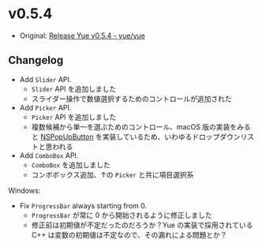 # v0.5.4

* Original: [Release Yue v0.5.4 - yue/yue](https://github.com/yue/yue/releases/tag/v0.5.4)

## Changelog

* Add `Slider` API.
  * `Slider` API を追加しました
  * スライダー操作で数値選択するためのコントロールが追加された
* Add `Picker` API.
  * `Picker` API を追加しました
  * 複数候補から単一を選ぶためのコントロール、macOS 版の実装をみると [NSPopUpButton](https://developer.apple.com/documentation/appkit/nspopupbutton) を実装しているため、いわゆるドロップダウンリストと思われる
* Add `ComboBox` API.
  * `ComboBox` を追加しました
  * コンボボックス追加、↑の `Picker` と共に項目選択系

Windows:

* Fix `ProgressBar` always starting from 0.
  * `ProgressBar` が常に 0 から開始されるように修正しました
  * 修正前は初期値が不定だったのだろうか？Yue の実装で採用されている C++ は変数の初期値は不定なので、その漏れによる問題とか？
